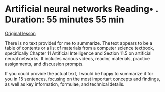 # Artificial neural networks Reading• . Duration: 55 minutes 55 min

[Original lesson](https://www.coursera.org/learn/uol-how-computers-work/supplement/tc3YE/artificial-neural-networks)

There is no text provided for me to summarize. The text appears to be a table of contents or a list of materials from a computer science textbook, specifically Chapter 11 Artificial Intelligence and Section 11.5 on artificial neural networks. It includes various videos, reading materials, practice assignments, and discussion prompts.

If you could provide the actual text, I would be happy to summarize it for you in 15 sentences, focusing on the most important concepts and findings, as well as key information, formulae, and technical details.

